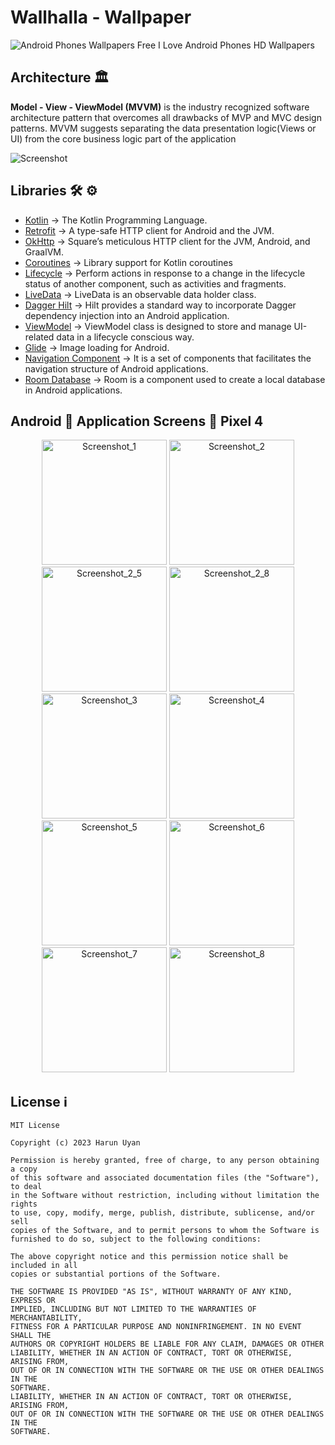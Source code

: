 # Wallhalla - Wallpaper

![Android Phones Wallpapers Free I Love Android Phones HD Wallpapers](https://user-images.githubusercontent.com/55163968/222984806-f55e8edc-bb7d-48d0-badf-a8917e48451d.jpeg)</br>

## Architecture 🏛

**Model - View - ViewModel (MVVM)** is the industry recognized software architecture pattern that overcomes all drawbacks of MVP and MVC design patterns. MVVM suggests separating the data presentation logic(Views or UI) from the core business logic part of the application

![Screenshot](https://miro.medium.com/v2/resize:fit:1100/format:webp/1*fEmAkjzVfRDLpHWEr4Tepg.png)


## Libraries 🛠 ⚙️
- [Kotlin](https://github.com/JetBrains/kotlin) -> The Kotlin Programming Language.
- [Retrofit](https://github.com/square/retrofit) -> A type-safe HTTP client for Android and the JVM.
- [OkHttp](https://github.com/square/okhttp) -> Square’s meticulous HTTP client for the JVM, Android, and GraalVM.
- [Coroutines](https://github.com/Kotlin/kotlinx.coroutines) -> Library support for Kotlin coroutines
- [Lifecycle](https://developer.android.com/jetpack/androidx/releases/lifecycle) -> Perform actions in response to a change in the lifecycle status of another component, such as activities and fragments.
- [LiveData](https://developer.android.com/topic/libraries/architecture/livedata) -> LiveData is an observable data holder class.
- [Dagger Hilt](https://developer.android.com/training/dependency-injection/hilt-android) -> Hilt provides a standard way to incorporate Dagger dependency injection into an Android application.
- [ViewModel](https://developer.android.com/topic/libraries/architecture/viewmodel) -> ViewModel class is designed to store and manage UI-related data in a lifecycle conscious way.
- [Glide](https://github.com/bumptech/glide) -> Image loading for Android.
- [Navigation Component](https://developer.android.com/guide/navigation/navigation-getting-started) -> It is a set of components that facilitates the navigation structure of Android applications.
- [Room Database](https://developer.android.com/training/data-storage/room) -> Room is a component used to create a local database in Android applications.

## Android 📱 Application Screens 📸 Pixel 4


<p align="center">
  <img src="https://user-images.githubusercontent.com/55163968/236434827-66a1168d-51d3-4a50-846a-3f3f7dcb7285.png" alt="Screenshot_1" width="200">
  <img src="https://user-images.githubusercontent.com/55163968/236434858-c3f6a1b3-9159-4580-9ba1-5129c6b328c8.png" alt="Screenshot_2" width="200">
  <img src="https://user-images.githubusercontent.com/55163968/236434872-be759d0d-89e1-440f-bdf0-135bed11db52.png" alt="Screenshot_2_5" width="200">
  <img src="https://user-images.githubusercontent.com/55163968/236434880-503aeb96-b817-4410-be70-375edefd5182.png" alt="Screenshot_2_8" width="200">
  <img src="https://user-images.githubusercontent.com/55163968/236434889-793a0d96-b9fe-47dc-a4a6-7803b721cfc9.png" alt="Screenshot_3" width="200">
  <img src="https://user-images.githubusercontent.com/55163968/236434904-5b2ae243-f442-43d4-981f-c5cd9ce92533.png" alt="Screenshot_4" width="200">
  <img src="https://user-images.githubusercontent.com/55163968/236434909-9848ac87-ae36-42ae-8db5-ba28a7ee329f.png" alt="Screenshot_5" width="200">
  <img src="https://user-images.githubusercontent.com/55163968/236434917-a7a26849-343b-461b-b697-50e3fc42a2bf.png" alt="Screenshot_6" width="200">
  <img src="https://user-images.githubusercontent.com/55163968/236434920-4eab0b0c-74e3-4af6-82f5-64b794d967e9.png" alt="Screenshot_7" width="200">
  <img src="https://user-images.githubusercontent.com/55163968/236434929-a83e917a-6ce2-4b9b-b529-09a877464f33.png" alt="Screenshot_8" width="200">
</p>

## License ℹ️
```
MIT License

Copyright (c) 2023 Harun Uyan

Permission is hereby granted, free of charge, to any person obtaining a copy
of this software and associated documentation files (the "Software"), to deal
in the Software without restriction, including without limitation the rights
to use, copy, modify, merge, publish, distribute, sublicense, and/or sell
copies of the Software, and to permit persons to whom the Software is
furnished to do so, subject to the following conditions:

The above copyright notice and this permission notice shall be included in all
copies or substantial portions of the Software.

THE SOFTWARE IS PROVIDED "AS IS", WITHOUT WARRANTY OF ANY KIND, EXPRESS OR
IMPLIED, INCLUDING BUT NOT LIMITED TO THE WARRANTIES OF MERCHANTABILITY,
FITNESS FOR A PARTICULAR PURPOSE AND NONINFRINGEMENT. IN NO EVENT SHALL THE
AUTHORS OR COPYRIGHT HOLDERS BE LIABLE FOR ANY CLAIM, DAMAGES OR OTHER
LIABILITY, WHETHER IN AN ACTION OF CONTRACT, TORT OR OTHERWISE, ARISING FROM,
OUT OF OR IN CONNECTION WITH THE SOFTWARE OR THE USE OR OTHER DEALINGS IN THE
SOFTWARE.
LIABILITY, WHETHER IN AN ACTION OF CONTRACT, TORT OR OTHERWISE, ARISING FROM,
OUT OF OR IN CONNECTION WITH THE SOFTWARE OR THE USE OR OTHER DEALINGS IN THE
SOFTWARE.
```
